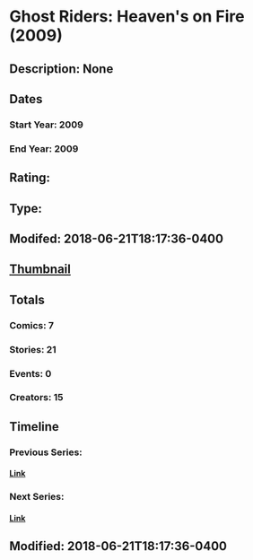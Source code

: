 # Ghost Riders: Heaven's on Fire (2009)
## Description: None
## Dates
### Start Year: 2009
### End Year: 2009
## Rating: 
## Type: 
## Modifed: 2018-06-21T18:17:36-0400
## [Thumbnail](http://i.annihil.us/u/prod/marvel/i/mg/6/40/5b2c23e17836d.jpg)
## Totals
### Comics: 7
### Stories: 21
### Events: 0
### Creators: 15
## Timeline
### Previous Series: 
#### [Link]()
### Next Series: 
#### [Link]()
## Modified: 2018-06-21T18:17:36-0400